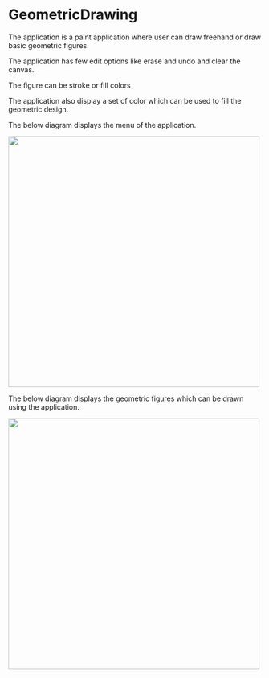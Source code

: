 # GeometricDrawing 

The application is a paint application where user can draw freehand or draw basic geometric figures.

The application has few edit options like erase and undo and clear the canvas.

The figure can be stroke or fill colors

The application also display a set of color which can be used to fill the geometric design.

The below diagram displays the menu of the application.

<img src=https://user-images.githubusercontent.com/56184814/117527229-122ca800-af90-11eb-907e-d1d9378923df.png width =500>

The below diagram displays the geometric figures which can be drawn using the application.

<img src=https://user-images.githubusercontent.com/56184814/117527180-aea27a80-af8f-11eb-95a5-af64db51ae00.png width =500>

